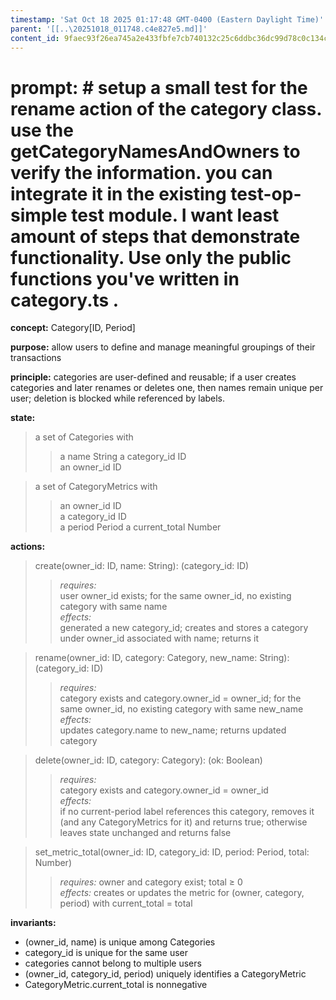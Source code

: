 ```yaml
---
timestamp: 'Sat Oct 18 2025 01:17:48 GMT-0400 (Eastern Daylight Time)'
parent: '[[..\20251018_011748.c4e827e5.md]]'
content_id: 9faec93f26ea745a2e433fbfe7cb740132c25c6ddbc36dc99d78c0c134cf699b
---
```


# prompt: # setup a small test for the rename action of the category class. use the getCategoryNamesAndOwners to verify the information. you can integrate it in the existing test-op-simple test module. I want least amount of steps that demonstrate functionality.   Use only the public functions you've written in category.ts .

**concept:** Category\[ID, Period]

**purpose:** allow users to define and manage meaningful groupings of their transactions

**principle:** categories are user-defined and reusable; if a user creates categories and later renames or deletes one, then names remain unique per user; deletion is blocked while referenced by labels.

**state:**

> a set of Categories with
>
> > a name String
> > a category\_id ID\
> > an owner\_id ID

> a set of CategoryMetrics with
>
> > an owner\_id ID\
> > a category\_id ID\
> > a period Period
> > a current\_total Number

**actions:**

> create(owner\_id: ID, name: String): (category\_id: ID)
>
> > *requires:*\
> > user owner\_id exists; for the same owner\_id, no existing category with same name\
> > *effects:*\
> > generated a new category\_id; creates and stores a category under owner\_id associated with name; returns it

> rename(owner\_id: ID, category: Category, new\_name: String): (category\_id: ID)
>
> > *requires:*\
> > category exists and category.owner\_id = owner\_id; for the same owner\_id, no existing category with same new\_name\
> > *effects:*\
> > updates category.name to new\_name; returns updated category

> delete(owner\_id: ID, category: Category): (ok: Boolean)
>
> > *requires:*\
> > category exists and category.owner\_id = owner\_id\
> > *effects:*\
> > if no current-period label references this category, removes it (and any CategoryMetrics for it) and returns true; otherwise leaves state unchanged and returns false

> set\_metric\_total(owner\_id: ID, category\_id: ID, period: Period, total: Number)
>
> > *requires:* owner and category exist; total ≥ 0\
> > *effects:* creates or updates the metric for (owner, category, period) with current\_total = total

**invariants:**

* (owner\_id, name) is unique among Categories
* category\_id is unique for the same user
* categories cannot belong to multiple users
* (owner\_id, category\_id, period) uniquely identifies a CategoryMetric
* CategoryMetric.current\_total is nonnegative
